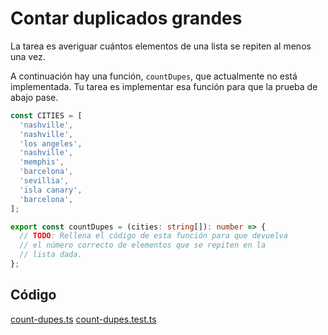 # Contar duplicados grandes

La tarea es averiguar cuántos elementos de una lista se repiten al menos una vez.

A continuación hay una función, `countDupes`, que actualmente no está implementada. Tu tarea es implementar esa función para que la prueba de abajo pase.

```ts
const CITIES = [
  'nashville',
  'nashville',
  'los angeles',
  'nashville',
  'memphis',
  'barcelona',
  'sevillia',
  'isla canary',
  'barcelona',
];

export const countDupes = (cities: string[]): number => {
  // TODO: Rellena el código de esta función para que devuelva
  // el número correcto de elementos que se repiten en la
  // lista dada.
};
```

## Código

[count-dupes.ts](./count-dupes.ts)
[count-dupes.test.ts](./count-dupes.test.ts)
